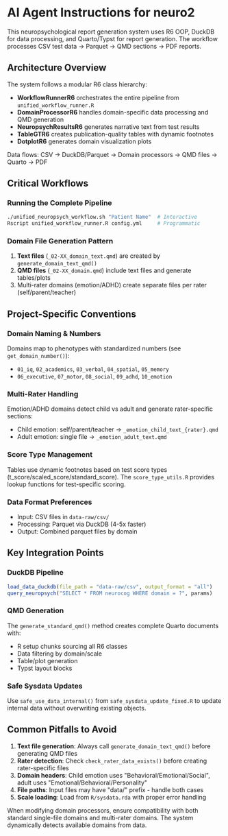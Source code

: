 # AI Agent Instructions for neuro2

This neuropsychological report generation system uses R6 OOP, DuckDB for data processing, and Quarto/Typst for report generation. The workflow processes CSV test data → Parquet → QMD sections → PDF reports.

## Architecture Overview

The system follows a modular R6 class hierarchy:
- **WorkflowRunnerR6** orchestrates the entire pipeline from `unified_workflow_runner.R`
- **DomainProcessorR6** handles domain-specific data processing and QMD generation
- **NeuropsychResultsR6** generates narrative text from test results
- **TableGTR6** creates publication-quality tables with dynamic footnotes
- **DotplotR6** generates domain visualization plots

Data flows: CSV → DuckDB/Parquet → Domain processors → QMD files → Quarto → PDF

## Critical Workflows

### Running the Complete Pipeline
```bash
./unified_neuropsych_workflow.sh "Patient Name"  # Interactive
Rscript unified_workflow_runner.R config.yml     # Programmatic
```

### Domain File Generation Pattern
1. **Text files** (`_02-XX_domain_text.qmd`) are created by `generate_domain_text_qmd()`
2. **QMD files** (`_02-XX_domain.qmd`) include text files and generate tables/plots
3. Multi-rater domains (emotion/ADHD) create separate files per rater (self/parent/teacher)

## Project-Specific Conventions

### Domain Naming & Numbers
Domains map to phenotypes with standardized numbers (see `get_domain_number()`):
- `01_iq`, `02_academics`, `03_verbal`, `04_spatial`, `05_memory`
- `06_executive`, `07_motor`, `08_social`, `09_adhd`, `10_emotion`

### Multi-Rater Handling
Emotion/ADHD domains detect child vs adult and generate rater-specific sections:
- Child emotion: self/parent/teacher → `_emotion_child_text_{rater}.qmd`
- Adult emotion: single file → `_emotion_adult_text.qmd`

### Score Type Management
Tables use dynamic footnotes based on test score types (t_score/scaled_score/standard_score).
The `score_type_utils.R` provides lookup functions for test-specific scoring.

### Data Format Preferences
- Input: CSV files in `data-raw/csv/`
- Processing: Parquet via DuckDB (4-5x faster)
- Output: Combined parquet files by domain

## Key Integration Points

### DuckDB Pipeline
```r
load_data_duckdb(file_path = "data-raw/csv", output_format = "all")
query_neuropsych("SELECT * FROM neurocog WHERE domain = ?", params)
```

### QMD Generation
The `generate_standard_qmd()` method creates complete Quarto documents with:
- R setup chunks sourcing all R6 classes
- Data filtering by domain/scale
- Table/plot generation
- Typst layout blocks

### Safe Sysdata Updates
Use `safe_use_data_internal()` from `safe_sysdata_update_fixed.R` to update internal data without overwriting existing objects.

## Common Pitfalls to Avoid

1. **Text file generation**: Always call `generate_domain_text_qmd()` before generating QMD files
2. **Rater detection**: Check `check_rater_data_exists()` before creating rater-specific files
3. **Domain headers**: Child emotion uses "Behavioral/Emotional/Social", adult uses "Emotional/Behavioral/Personality"
4. **File paths**: Input files may have "data/" prefix - handle both cases
5. **Scale loading**: Load from `R/sysdata.rda` with proper error handling

When modifying domain processors, ensure compatibility with both standard single-file domains and multi-rater domains. The system dynamically detects available domains from data.